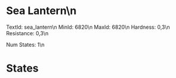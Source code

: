 # Sea Lantern\n
TextId: sea_lantern\n
MinId: 6820\n
MaxId: 6820\n
Hardness: 0,3\n
Resistance: 0,3\n

Num States: 1\n
# States
```

```